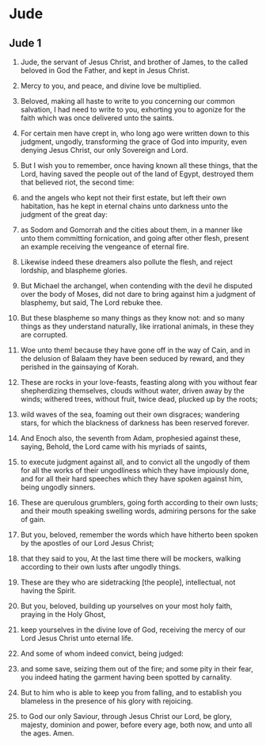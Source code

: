 # Jude

## Jude 1

1. Jude, the servant of Jesus Christ, and brother of James, to the called beloved in God the Father, and kept in Jesus Christ.

2. Mercy to you, and peace, and divine love be multiplied.

3. Beloved, making all haste to write to you concerning our common salvation, I had need to write to you, exhorting you to agonize for the faith which was once delivered unto the saints.

4. For certain men have crept in, who long ago were written down to this judgment, ungodly, transforming the grace of God into impurity, even denying Jesus Christ, our only Sovereign and Lord.

5. But I wish you to remember, once having known all these things, that the Lord, having saved the people out of the land of Egypt, destroyed them that believed riot, the second time:

6. and the angels who kept not their first estate, but left their own habitation, has he kept in eternal chains unto darkness unto the judgment of the great day:

7. as Sodom and Gomorrah and the cities about them, in a manner like unto them committing fornication, and going after other flesh, present an example receiving the vengeance of eternal fire.

8. Likewise indeed these dreamers also pollute the flesh, and reject lordship, and blaspheme glories.

9. But Michael the archangel, when contending with the devil he disputed over the body of Moses, did not dare to bring against him a judgment of blasphemy, but said, The Lord rebuke thee.

10. But these blaspheme so many things as they know not: and so many things as they understand naturally, like irrational animals, in these they are corrupted.

11. Woe unto them! because they have gone off in the way of Cain, and in the delusion of Balaam they have been seduced by reward, and they perished in the gainsaying of Korah.

12. These are rocks in your love-feasts, feasting along with you without fear shepherdizing themselves, clouds without water, driven away by the winds; withered trees, without fruit, twice dead, plucked up by the roots;

13. wild waves of the sea, foaming out their own disgraces; wandering stars, for which the blackness of darkness has been reserved forever.

14. And Enoch also, the seventh from Adam, prophesied against these, saying, Behold, the Lord came with his myriads of saints,

15. to execute judgment against all, and to convict all the ungodly of them for all the works of their ungodliness which they have impiously done, and for all their hard speeches which they have spoken against him, being ungodly sinners.

16. These are querulous grumblers, going forth according to their own lusts; and their mouth speaking swelling words, admiring persons for the sake of gain.

17. But you, beloved, remember the words which have hitherto been spoken by the apostles of our Lord Jesus Christ;

18. that they said to you, At the last time there will be mockers, walking according to their own lusts after ungodly things.

19. These are they who are sidetracking [the people], intellectual, not having the Spirit.

20. But you, beloved, building up yourselves on your most holy faith, praying in the Holy Ghost,

21. keep yourselves in the divine love of God, receiving the mercy of our Lord Jesus Christ unto eternal life.

22. And some of whom indeed convict, being judged:

23. and some save, seizing them out of the fire; and some pity in their fear, you indeed hating the garment having been spotted by carnality.

24. But to him who is able to keep you from falling, and to establish you blameless in the presence of his glory with rejoicing.

25. to God our only Saviour, through Jesus Christ our Lord, be glory, majesty, dominion and power, before every age, both now, and unto all the ages. Amen.  